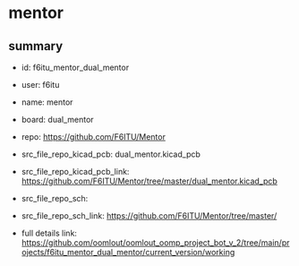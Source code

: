 # mentor
 
## summary 
* id: f6itu_mentor_dual_mentor
* user: f6itu
* name: mentor
* board: dual_mentor
* repo: https://github.com/F6ITU/Mentor
* src_file_repo_kicad_pcb: dual_mentor.kicad_pcb
* src_file_repo_kicad_pcb_link: https://github.com/F6ITU/Mentor/tree/master/dual_mentor.kicad_pcb


* src_file_repo_sch: 
* src_file_repo_sch_link: https://github.com/F6ITU/Mentor/tree/master/
* full details link: https://github.com/oomlout/oomlout_oomp_project_bot_v_2/tree/main/projects/f6itu_mentor_dual_mentor/current_version/working  






